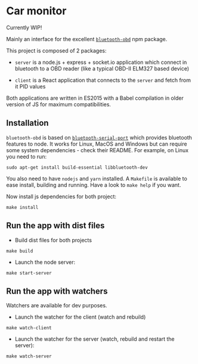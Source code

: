# Car monitor

Currently WIP!

Mainly an interface for the excellent [`bluetooth-obd`](https://github.com/EricSmekens/node-bluetooth-obd)
npm package.

This project is composed of 2 packages:

- `server` is a node.js + express + socket.io application which connect in
bluetooth to a OBD reader (like a typical OBD-II ELM327 based device)

- `client` is a React application that connects to the `server` and fetch from
it PID values

Both applications are written in ES2015 with a Babel compilation in older
version of JS for maximum compatibilities.

## Installation

`bluetooth-obd` is based on [`bluetooth-serial-port`](https://github.com/eelcocramer/node-bluetooth-serial-port)
which provides bluetooth features to node. It works for Linux, MacOS and Windows
but can require some system dependencies - check their README. For example, on
Linux you need to run:

`sudo apt-get install build-essential libbluetooth-dev`

You also need to have `nodejs` and `yarn` installed. A `Makefile` is available to
ease install, building and running. Have a look to `make help` if you want.

Now install js dependencies for both project:

`make install`

## Run the app with dist files

- Build dist files for both projects

`make build`

- Launch the node server:

`make start-server`


## Run the app with watchers

Watchers are available for dev purposes.

- Launch the watcher for the client (watch and rebuild)

`make watch-client`

- Launch the watcher for the server (watch, rebuild and restart the server):

`make watch-server`
